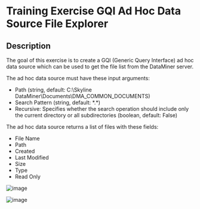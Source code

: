 ﻿# Training Exercise GQI Ad Hoc Data Source File Explorer

## Description

The goal of this exercise is to create a GQI (Generic Query Interface) ad hoc data source which can be used to get the file list from the DataMiner server.

The ad hoc data source must have these input arguments:
* Path (string, default: C:\Skyline DataMiner\Documents\DMA_COMMON_DOCUMENTS)
* Search Pattern (string, default: \*.\*)
* Recursive: Specifies whether the search operation should include only the current directory or all subdirectories (boolean, default: False)

The ad hoc data source returns a list of files with these fields:
* File Name
* Path
* Created
* Last Modified
* Size
* Type
* Read Only

![image](https://user-images.githubusercontent.com/110403333/218708219-fa58076d-bdc7-4a22-9df5-1d492a8274e1.png)

![image](https://user-images.githubusercontent.com/110403333/218708735-027ceb48-8d5f-4ac0-bfff-f3c7afb79e21.png)
